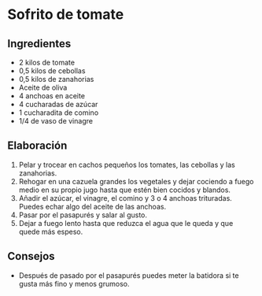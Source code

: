 # Sofrito de tomate
## Ingredientes
- 2 kilos de tomate
- 0,5 kilos de cebollas
- 0,5 kilos de zanahorias
- Aceite de oliva
- 4 anchoas en aceite
- 4 cucharadas de azúcar
- 1 cucharadita de comino
- 1/4 de vaso de vinagre
## Elaboración
1. Pelar y trocear en cachos pequeños los tomates, las cebollas y las zanahorias. 
2. Rehogar en una cazuela grandes los vegetales y dejar cociendo a fuego medio en su propio jugo hasta que estén bien cocidos y blandos.
4. Añadir el azúcar, el vinagre, el comino y 3 o 4 anchoas trituradas. Puedes echar algo del aceite de las anchoas. 
5. Pasar por el pasapurés y salar al gusto.
6. Dejar a fuego lento hasta que reduzca el agua que le queda y que quede más espeso.
## Consejos
- Después de pasado por el pasapurés puedes meter la batidora si te gusta más fino y menos grumoso. 